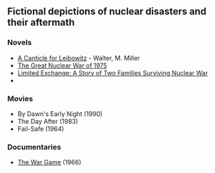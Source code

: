 ## Fictional depictions of nuclear disasters and their aftermath

### Novels
  - [A Canticle for Leibowitz](https://www.amazon.co.uk/Canticle-Leibowitz-LEIBOWITZ-May-09-2006-Paperback/dp/B0059EE0H6/)  - Walter, M. Miller
  - [The Great Nuclear War of 1975](https://www.amazon.co.uk/Great-Nuclear-War-1975/dp/B09TR51QFZ/)
  - [Limited Exchange: A Story of Two Families Surviving Nuclear War](https://www.amazon.co.uk/Limited-Exchange-Families-Surviving-Nuclear/dp/B0892BBC2P/)
  - 
    
### Movies
  - By Dawn's Early Night (1990)
  - The Day After (1983)
  - Fail-Safe (1964)

### Documentaries
  - [The War Game](https://rumble.com/v2zq6c6-the-war-game-1966.html) (1966)

